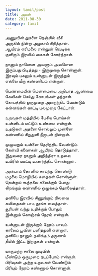 ```yaml
---
layout: tamil/post
title: அவள்
date: 2011-08-30
category: tamil
---
```


அணுவின் துகளை நெஞ்சில் வீசி <br/>
அருகில் நின்று அழகாய் சிரித்தாள். <br/>
ஆயிரம் எரிமலை என்னுள் வெடிக்க <br/>
குளிரும் இரவில் கைகள் கோர்த்தாள்.

நானும் நானென அவளும் அவளென <br/>
இருப்பது பிடித்தது - இருமுறை சொன்னாள். <br/>
இரவும் பகலும் உன்னுடன் இருந்தும் <br/>
எல்லை மீறா கண்ணியம் என்றாள்.

பெண்மையின் மென்மையை அறியாத ஆண்மை <br/>
கேலிகள் செய்து கோபங்கள் தந்தாள். <br/>
கோபத்தில் ஒருமுறை அறைந்திட வேண்டும் <br/>
கன்னங்கள் காட்டி பலமுறை கேட்டாள்.

உறவுகள் மத்தியில் பேசிய பொய்கள் <br/>
உன்னிடம் மட்டும் உண்மை என்றாள். <br/>
உதடுகள் அதனை சொல்லும் முன்னே <br/>
கண்ணில் சிறுதுளி நீருடன் நின்றாள்.

முழுவதும் உன்னை தெரிந்திட வேண்டும் <br/>
கேள்வி கணைகள் ஆயிரம் தொடுத்தாள். <br/>
இதுவரை நானும் அறிந்திரா உறவை <br/>
உயிரில் ஊட்டி உணர்ந்திட சொன்னாள்.

அன்பாய் தோளில் சாய்ந்து கொண்டு <br/>
மழலை மொழியில் கதைகள் சொன்னாள். <br/>
தென்றல் கூந்தலை கலைக்கும் போது <br/>
கிறங்கும் கண்ணில் ஒழுக்கம் தொலைத்தாள்.

தனியே இரவில் சிணுங்கும் நிலவை <br/>
கவிதைகள் பாடி தூங்க வைத்தாள். <br/>
சூரியன் வந்து உதிக்கும் போதும் <br/>
இன்னும் கொஞ்சம் நேரம் என்றாள்.

உன்னுடன் இருக்கும் நேரம் யாவும் <br/>
காலைப் பூவின் பனித்துளி என்றாள். <br/>
தனியே நானும் தவிக்கும் தருணம் <br/>
தீயில் இட்ட இறகுகள் என்றாள்.

யாருமற்ற சாலை முடிவில் <br/>
மீண்டும் ஒருமுறை நடப்போம் என்றாள். <br/>
பிரிவுகள் அற்ற உறவுகள் வேண்டும் <br/>
பிரியும் நேரம் கண்ணால் சொன்னாள்.
